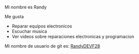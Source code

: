 Mi nombre es Randy

Me gusta
- Reparar equipos electronicos
- Escuchar musica
- Ver videos sobre reparaciones electronicas y programacion

Mi nombre de usuario de git es: [RandyDEVF28](https://github.com/RandyDEVF28)